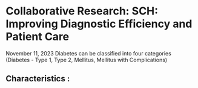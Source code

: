 # Collaborative Research: SCH: Improving Diagnostic Efficiency and Patient Care

November 11, 2023
Diabetes can be classified into four categories (Diabetes - Type 1, Type 2, Mellitus, Mellitus with Complications)


## Characteristics :
